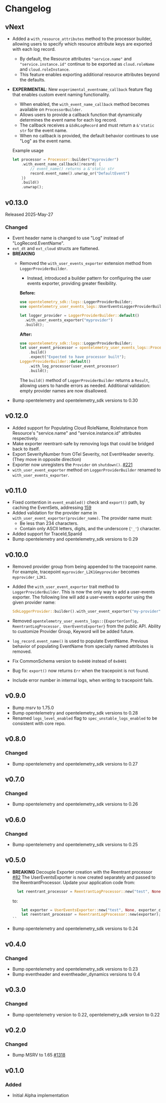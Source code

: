 # Changelog

## vNext

- Added a `with_resource_attributes` method to the processor builder, allowing
  users to specify which resource attribute keys are exported with each log
  record.
  - By default, the Resource attributes `"service.name"` and
    `"service.instance.id"` continue to be exported as `cloud.roleName` and
    `cloud.roleInstance`.
  - This feature enables exporting additional resource attributes beyond the
    defaults.

- **EXPERIMENTAL**: New `experimental_eventname_callback` feature flag that
  enables custom event naming functionality.
  - When enabled, the `with_event_name_callback` method becomes available on
    `ProcessorBuilder`.
  - Allows users to provide a callback function that dynamically determines the
    event name for each log record.
  - The callback receives a `&SdkLogRecord` and must return a `&'static str` for
    the event name.
  - When no callback is provided, the default behavior continues to use "Log" as
    the event name.

  Example usage
  
  ```rust
  let processor = Processor::builder("myprovider")
      .with_event_name_callback(|record| {
          // event_name() returns a &'static str
          record.event_name().unwrap_or("DefaultEvent")
      })
      .build()
      .unwrap();
  ```

## v0.13.0

Released 2025-May-27

### Changed

- Event header name is changed to use "Log" instead of "LogRecord.EventName".
- `ext_dt` and `ext_cloud` structs are flattened.
- **BREAKING**
  - Removed the `with_user_events_exporter` extension method from `LoggerProviderBuilder`.
    - Instead, introduced a builder pattern for configuring the user events exporter, providing greater flexibility.

    **Before:**

    ```rust
    use opentelemetry_sdk::logs::LoggerProviderBuilder;
    use opentelemetry_user_events_logs::UserEventsLoggerProviderBuilderExt;

    let logger_provider = LoggerProviderBuilder::default()
      .with_user_events_exporter("myprovider")
      .build();
    ```

    **After:**

    ```rust
    use opentelemetry_sdk::logs::LoggerProviderBuilder;
    let user_event_processor = opentelemetry_user_events_logs::Processor::builder("myprovider")
        .build()
        .expect("Expected to have processor built");
    LoggerProviderBuilder::default()
        .with_log_processor(user_event_processor)
        .build();
    ```

    The `build()` method of `LoggerProviderBuilder` returns a `Result`, allowing users to handle errors as needed.
    Additional validation: empty provider names are now disallowed.
- Bump opentelemetry and opentelemetry_sdk versions to 0.30

## v0.12.0

- Added support for Populating Cloud RoleName, RoleInstance from Resource's
  "service.name" and "service.instance.id" attributes respectively.
- Make exporter reentrant-safe by removing logs that could be bridged back
  to itself.
- Export SeverityNumber from OTel Severity, not EventHeader severity. (They move
  in opposite direction)
- Exporter now unregisters the `Provider` on `shutdown()`.
  [#221](https://github.com/open-telemetry/opentelemetry-rust-contrib/pull/221)
- `with_user_event_exporter` method on `LoggerProviderBuilder` renamed to
  `with_user_events_exporter`.

## v0.11.0

- Fixed contention in `event_enabled()` check and `export()` path, by caching the
  EventSets, addressing
  [159](https://github.com/open-telemetry/opentelemetry-rust-contrib/issues/159)
- Added validation for the provider name in `with_user_event_exporter(provider_name)`.
  The provider name must:
  - Be less than 234 characters.
  - Contain only ASCII letters, digits, and the underscore (`'_'`) character.
- Added support for TraceId,SpanId
- Bump opentelemetry and opentelemetry_sdk versions to 0.29

## v0.10.0

- Removed provider group from being appended to the tracepoint name.
  For example, tracepoint `myprovider_L2K1Gmyprovider` becomes `myprovider_L2K1`.
- Added the `with_user_event_exporter` trait method to `LoggerProviderBuilder`.
  This is now the only way to add a user-events exporter. The following line
  will add a user-events exporter using the given provider name:

  ```rust
  SdkLoggerProvider::builder().with_user_event_exporter("my-provider").build();
  ```

- Removed `opentelemetry_user_events_logs::{ExporterConfig, ReentrantLogProcessor, UserEventsExporter}` from the public API. Ability to customize Provider Group, Keyword will be added future.
- `log_record.event_name()` is used to populate EventName. Previous behavior of populating EventName from specially named attributes is removed.
- Fix CommonSchema version to `0x0400` instead of `0x0401`
- Bug fix: `export()` now returns `Err` when the tracepoint is not found.
- Include error number in internal logs, when writing to tracepoint fails.

## v0.9.0

- Bump msrv to 1.75.0
- Bump opentelemetry and opentelemetry_sdk versions to 0.28
- Renamed  `logs_level_enabled` flag to `spec_unstable_logs_enabled` to be consistent with core repo.

## v0.8.0

### Changed

- Bump opentelemetry and opentelemetry_sdk versions to 0.27

## v0.7.0

### Changed

- Bump opentelemetry and opentelemetry_sdk versions to 0.26

## v0.6.0

### Changed

- Bump opentelemetry and opentelemetry_sdk versions to 0.25

## v0.5.0

- **BREAKING** Decouple Exporter creation with the Reentrant processor [#82](https://github.com/open-telemetry/opentelemetry-rust-contrib/pull/82)
  The UserEventsExporter is now created separately and passed to the ReentrantProcessor. Update your application code from:
  ```rust
    let reentrant_processor = ReentrantLogProcessor::new("test", None, exporter_config);
  ```
  to:

  ```rust
      let exporter = UserEventsExporter::new("test", None, exporter_config);
      let reentrant_processor = ReentrantLogProcessor::new(exporter);
  ``
- Bump opentelemetry and opentelemetry_sdk versions to 0.24

## v0.4.0

### Changed

- Bump opentelemetry and opentelemetry_sdk versions to 0.23
- Bump eventheader and eventheader_dynamics versions to 0.4

## v0.3.0

### Changed

- Bump opentelemetry version to 0.22, opentelemetry_sdk version to 0.22

## v0.2.0

### Changed

- Bump MSRV to 1.65 [#1318](https://github.com/open-telemetry/opentelemetry-rust/pull/1318)

## v0.1.0

### Added

- Initial Alpha implementation
